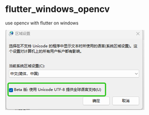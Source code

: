 # flutter_windows_opencv
use opencv with flutter on windows

![image-20230505140948203](image-20230505140948203.png)
